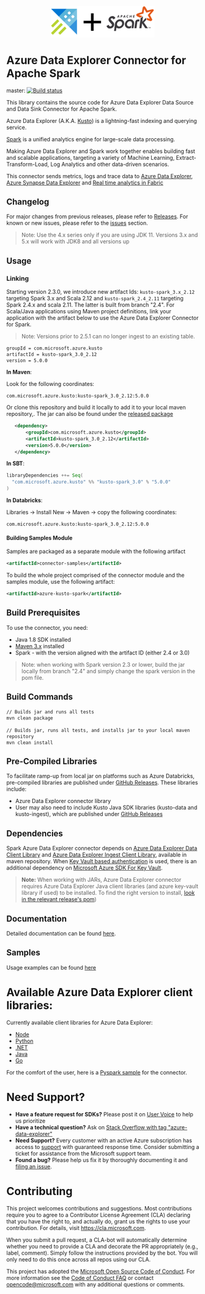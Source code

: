 <p align="center">
  <img src="kusto_spark.png" alt="Azure Data Explorer + Apache Spark Connector" width="270"/>
</p>

# Azure Data Explorer Connector for Apache Spark

master: [![Build status](https://msazure.visualstudio.com/One/_apis/build/status/Custom/Kusto/azure-kusto-spark%20ci?branchName=master)](https://msazure.visualstudio.com/One/_build/latest?definitionId=58677)
 
This library contains the source code for Azure Data Explorer Data Source and Data Sink Connector for Apache Spark.

Azure Data Explorer (A.K.A. [Kusto](https://azure.microsoft.com/services/data-explorer/)) is a lightning-fast indexing and querying service. 

[Spark](https://spark.apache.org/) is a unified analytics engine for large-scale data processing.

Making Azure Data Explorer and Spark work together enables building fast and scalable applications, targeting a variety of Machine Learning, Extract-Transform-Load, Log Analytics and other data-driven scenarios.

This connector sends metrics, logs and trace data to
[Azure Data Explorer](https://docs.microsoft.com/en-us/azure/data-explorer),
[Azure Synapse Data Explorer](https://docs.microsoft.com/en-us/azure/synapse-analytics/data-explorer/data-explorer-overview) and
[Real time analytics in Fabric](https://learn.microsoft.com/en-us/fabric/real-time-analytics/overview)

## Changelog

For major changes from previous releases, please refer to [Releases](https://github.com/Azure/azure-kusto-spark/releases).
For known or new issues, please refer to the [issues](https://github.com/Azure/azure-kusto-spark/issues) section.
> Note: Use the 4.x series only if you are using JDK 11. Versions 3.x and 5.x will work with JDK8 and all versions up

## Usage

### Linking 

Starting version 2.3.0, we introduce new artifact Ids: `kusto-spark_3.x_2.12` targeting Spark 3.x and Scala 2.12 
and `kusto-spark_2.4_2.11` targeting Spark 2.4.x and scala 2.11. The latter is built from branch "2.4".
For Scala/Java applications using Maven project definitions, 
link your application with the artifact below to use the Azure Data Explorer Connector for Spark. 
> Note: Versions prior to 2.5.1 can no longer ingest to an existing table.

```
groupId = com.microsoft.azure.kusto
artifactId = kusto-spark_3.0_2.12
version = 5.0.0
```

**In Maven**:

Look for the following coordinates: 
```
com.microsoft.azure.kusto:kusto-spark_3.0_2.12:5.0.0
```

Or clone this repository and build it locally to add it to your local maven repository,.
The jar can also be found under the [released package](https://github.com/Azure/azure-kusto-spark/releases)

 ```xml
    <dependency>
        <groupId>com.microsoft.azure.kusto</groupId>
        <artifactId>kusto-spark_3.0_2.12</artifactId>
        <version>5.0.0</version>
    </dependency>
```

**In SBT**:

```scala
libraryDependencies ++= Seq(
  "com.microsoft.azure.kusto" %% "kusto-spark_3.0" % "5.0.0"
)
```

**In Databricks**:

Libraries -> Install New -> Maven -> copy the following coordinates:

```
com.microsoft.azure.kusto:kusto-spark_3.0_2.12:5.0.0
```

#### Building Samples Module
Samples are packaged as a separate module with the following artifact

```xml
<artifactId>connector-samples</artifactId>
```    

To build the whole project comprised of the connector module and the samples module, 
use the following artifact:

```xml
<artifactId>azure-kusto-spark</artifactId>
```

## Build Prerequisites

To use the connector, you need:

- Java 1.8 SDK installed
- [Maven 3.x](https://maven.apache.org/download.cgi) installed
- Spark - with the version aligned with the artifact ID (either 2.4 or 3.0)

> Note: when working with Spark version 2.3 or lower, build the jar locally from branch "2.4" and 
simply change the spark version in the pom file. 

## Build Commands
   
```shell
// Builds jar and runs all tests
mvn clean package

// Builds jar, runs all tests, and installs jar to your local maven repository
mvn clean install
```

## Pre-Compiled Libraries
To facilitate ramp-up from local jar on platforms such as Azure Databricks, pre-compiled libraries
are published under [GitHub Releases](https://github.com/Azure/azure-kusto-spark/releases).
These libraries include:
* Azure Data Explorer connector library
* User may also need to include Kusto Java SDK libraries (kusto-data and kusto-ingest), which are published under
[GitHub Releases](https://github.com/Azure/azure-kusto-java/releases)

## Dependencies
Spark Azure Data Explorer connector depends on [Azure Data Explorer Data Client Library](https://mvnrepository.com/artifact/com.microsoft.azure.kusto/kusto-data) 
and [Azure Data Explorer Ingest Client Library](https://mvnrepository.com/artifact/com.microsoft.azure.kusto/kusto-ingest), 
available in maven repository.
When [Key Vault based authentication](./docs/Authentication.md) is used, there is an additional dependency 
on [Microsoft Azure SDK For Key Vault](https://mvnrepository.com/artifact/com.microsoft.azure/azure-keyvault). 

> **Note:** When working with JARs, Azure Data Explorer connector requires Azure Data Explorer Java client libraries (and azure key-vault library if used) to be installed.
To find the right version to install, [look in the relevant release's pom](https://github.com/Azure/azure-kusto-spark/releases))

## Documentation

Detailed documentation can be found [here](docs).

## Samples

Usage examples can be found [here](samples/src/main/scala)

# Available Azure Data Explorer client libraries:

Currently available client libraries for Azure Data Explorer:
- [Node](https://github.com/azure/azure-kusto-node)
- [Python](https://github.com/azure/azure-kusto-python)
- [.NET](https://docs.microsoft.com/azure/kusto/api/netfx/about-the-sdk)
- [Java](https://github.com/azure/azure-kusto-java)
- [Go](https://github.com/azure/azure-kusto-go)
   
For the comfort of the user, here is a [Pyspark sample](./samples/src/main/python/pyKusto.py) for the connector.

# Need Support?

- **Have a feature request for SDKs?** Please post it on [User Voice](https://feedback.azure.com/forums/915733-azure-data-explorer) to help us prioritize
- **Have a technical question?** Ask on [Stack Overflow with tag "azure-data-explorer"](https://stackoverflow.com/questions/tagged/azure-data-explorer)
- **Need Support?** Every customer with an active Azure subscription has access to [support](https://docs.microsoft.com/azure/azure-supportability/how-to-create-azure-support-request) with guaranteed response time. Consider submitting a ticket for assistance from the Microsoft support team.
- **Found a bug?** Please help us fix it by thoroughly documenting it and [filing an issue](https://github.com/Azure/azure-kusto-spark/issues/new).

# Contributing

This project welcomes contributions and suggestions. Most contributions require you to agree to a
Contributor License Agreement (CLA) declaring that you have the right to, and actually do, grant us
the rights to use your contribution. For details, visit https://cla.microsoft.com.

When you submit a pull request, a CLA-bot will automatically determine whether you need to provide
a CLA and decorate the PR appropriately (e.g., label, comment). Simply follow the instructions
provided by the bot. You will only need to do this once across all repos using our CLA.

This project has adopted the [Microsoft Open Source Code of Conduct](https://opensource.microsoft.com/codeofconduct/).
For more information see the [Code of Conduct FAQ](https://opensource.microsoft.com/codeofconduct/faq/) or
contact [opencode@microsoft.com](mailto:opencode@microsoft.com) with any additional questions or comments.
